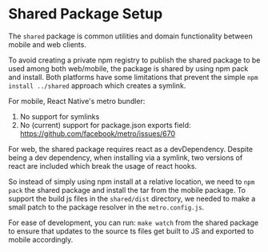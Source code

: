 # Shared Package Setup

The `shared` package is common utilities and domain functionality between mobile and web clients.

To avoid creating a private npm registry to publish the shared package to be used among both web/mobile, the package is shared by using npm pack and install. Both platforms have some limitations that prevent the simple `npm install ../shared` approach which creates a symlink.

For mobile, React Native's metro bundler:

1. No support for symlinks
2. No (current) support for package.json exports field: https://github.com/facebook/metro/issues/670

For web, the shared package requires react as a devDependency. Despite being a dev dependency, when installing via a symlink, two versions of react are included which break the usage of react hooks.

So instead of simply using npm install at a relative location, we need to `npm pack` the shared package and install the tar from the mobile package. To support the build js files in the `shared/dist` directory, we needed to make a small patch to the package resolver in the `metro.config.js`.

For ease of development, you can run: `make watch` from the shared package to ensure that updates to the source ts files get built to JS and exported to mobile accordingly.